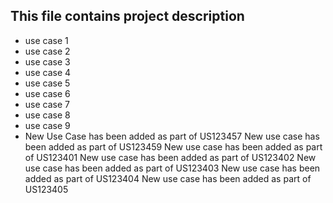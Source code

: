 ## This file contains project description
* use case 1
* use case 2
* use case 3
* use case 4
* use case 5
* use case 6
* use case 7
* use case 8
* use case 9
* New Use Case has been added as part of US123457
New use case has been added as part of US123459
New use case has been added as part of US123401
New use case has been added as part of US123402
New use case has been added as part of US123403
New use case has been added as part of US123404
New use case has been added as part of US123405
